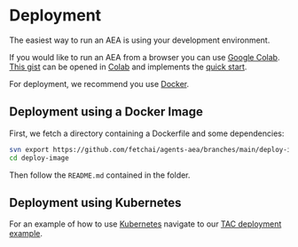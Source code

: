 # Deployment

The easiest way to run an AEA is using your development environment.

If you would like to run an AEA from a browser you can use <a href="https://colab.research.google.com" target="_blank">Google Colab</a>. <a href="https://gist.github.com/DavidMinarsch/2eeb1541508a61e828b497ab161e1834" target="_blank">This gist</a> can be opened in <a href="https://colab.research.google.com" target="_blank">Colab</a> and implements the <a href="../quickstart">quick start</a>.

For deployment, we recommend you use <a href="https://www.docker.com/" target="_blank">Docker</a>.

## Deployment using a Docker Image

First, we fetch a directory containing a Dockerfile and some dependencies:

``` bash
svn export https://github.com/fetchai/agents-aea/branches/main/deploy-image
cd deploy-image
```

Then follow the `README.md` contained in the folder.

## Deployment using Kubernetes

For an example of how to use <a href="https://kubernetes.io" target="_blank">Kubernetes</a> navigate to our <a href="https://github.com/fetchai/agents-aea/tree/main/examples/tac_deploy" target="_blank">TAC deployment example</a>.
